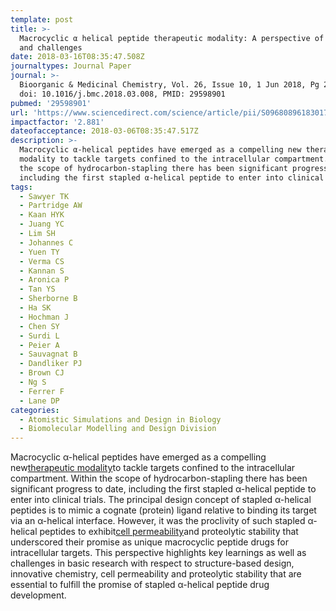```yaml
---
template: post
title: >-
  Macrocyclic α helical peptide therapeutic modality: A perspective of learnings
  and challenges
date: 2018-03-16T08:35:47.508Z
journaltypes: Journal Paper
journal: >-
  Bioorganic & Medicinal Chemistry, Vol. 26, Issue 10, 1 Jun 2018, Pg 2807-2815,
  doi: 10.1016/j.bmc.2018.03.008, PMID: 29598901
pubmed: '29598901'
url: 'https://www.sciencedirect.com/science/article/pii/S0968089618301743?via%3Dihub'
impactfactor: '2.881'
dateofacceptance: 2018-03-06T08:35:47.517Z
description: >-
  Macrocyclic α-helical peptides have emerged as a compelling new therapeutic
  modality to tackle targets confined to the intracellular compartment. Within
  the scope of hydrocarbon-stapling there has been significant progress to date,
  including the first stapled α-helical peptide to enter into clinical trials. 
tags:
  - Sawyer TK
  - Partridge AW
  - Kaan HYK
  - Juang YC
  - Lim SH
  - Johannes C
  - Yuen TY
  - Verma CS
  - Kannan S
  - Aronica P
  - Tan YS
  - Sherborne B
  - Ha SK
  - Hochman J
  - Chen SY
  - Surdi L
  - Peier A
  - Sauvagnat B
  - Dandliker PJ
  - Brown CJ
  - Ng S
  - Ferrer F
  - Lane DP
categories:
  - Atomistic Simulations and Design in Biology
  - Biomolecular Modelling and Design Division
---
```

<!--StartFragment-->

Macrocyclic α-helical peptides have emerged as a compelling new[therapeutic modality](https://www.sciencedirect.com/topics/medicine-and-dentistry/therapeutic-modality "Learn more about Therapeutic Modality from ScienceDirect's AI-generated Topic Pages")to tackle targets confined to the intracellular compartment. Within the scope of hydrocarbon-stapling there has been significant progress to date, including the first stapled α-helical peptide to enter into clinical trials. The principal design concept of stapled α-helical peptides is to mimic a cognate (protein) ligand relative to binding its target via an α-helical interface. However, it was the proclivity of such stapled α-helical peptides to exhibit[cell permeability](https://www.sciencedirect.com/topics/medicine-and-dentistry/cell-membrane-permeability "Learn more about Cell Membrane Permeability from ScienceDirect's AI-generated Topic Pages")and proteolytic stability that underscored their promise as unique macrocyclic peptide drugs for intracellular targets. This perspective highlights key learnings as well as challenges in basic research with respect to structure-based design, innovative chemistry, cell permeability and proteolytic stability that are essential to fulfill the promise of stapled α-helical peptide drug development.

<!--EndFragment-->
